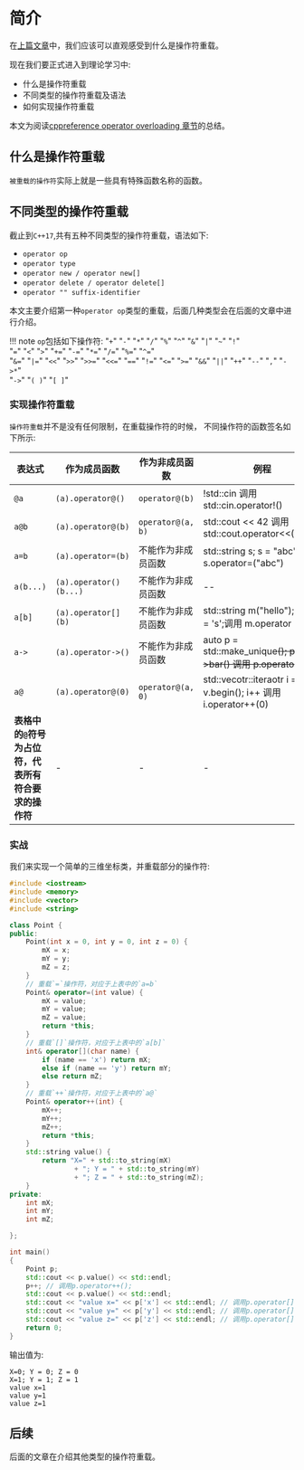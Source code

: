 # 简介

在[上篇文章](operatorOverload.md)中，我们应该可以直观感受到什么是操作符重载。

现在我们要正式进入到理论学习中:

* 什么是操作符重载
* 不同类型的操作符重载及语法
* 如何实现操作符重载

本文为阅读[cppreference operator overloading 章节](https://en.cppreference.com/w/cpp/language/operators)的总结。

## 什么是操作符重载

`被重载的操作符`实际上就是一些具有特殊函数名称的函数。

## 不同类型的操作符重载

截止到`C++17`,共有五种不同类型的操作符重载，语法如下:

* `operator op`
* `operator type`
* `operator new / operator new[]`
* `operator delete / operator delete[]`
* `operator "" suffix-identifier`

本文主要介绍第一种`operator op`类型的重载，后面几种类型会在后面的文章中进行介绍。

!!! note
    `op`包括如下操作符:
    "`+`"  "`-`"  "`*`"  "`/`"  "`%`"  "`^`"  "`&`" "`|`" "`~`"  "`!`"    
    "`=`"  "`<`"  "`>`"  "`+=`"  "`-=`" "`*=`" "`/=`"  "`%=`" "`^=`"    
    "`&=`" "`|=`"  "`<<`"  "`>>`" "`>>=`"  "`<<=`"  "`==`" "`!=`" "`<=`"
    "`>=`" "`&&`"  "`||`"  "`++`" "`--`"  "`,`" "`->*`"    
    "`->`"  "`( )`"  "`[ ]`"

### 实现操作符重载

`操作符重载`并不是没有任何限制，在重载操作符的时候， 不同操作符的函数签名如下所示:

| 表达式  | 作为成员函数  | 作为非成员函数  | 例程  |
|--------|---------------|---------------|-------|
| `@a`   | `(a).operator@()` | `operator@(b)` | !std::cin 调用 std::cin.operator!() |
| `a@b`  | `(a).operator@(b)` | `operator@(a, b)` | std::cout << 42 调用 std::cout.operator<<(42)>> |
| `a=b`  | `(a).operator=(b)` | 不能作为非成员函数 |  std::string s; s = "abc" 调用 s.operator=("abc") |
| `a(b...)` | `(a).operator()(b...)` | 不能作为非成员函数 |  -- |
| `a[b]`  | `(a).operator[](b)` | 不能作为非成员函数 | std::string m("hello"); m[0] = 's';调用 m.operator[](0) = 's' |
| `a->` | `(a).operator->()` | 不能作为非成员函数 | auto p = std::make_unique<S>(); p->bar() 调用 p.operator->() |
| `a@` | `(a).operator@(0)` | `operator@(a, 0)` | std::vecotr<int>::iteraotr i = v.begin(); i++ 调用 i.operator++(0) |
| **表格中的`@`符号为占位符，代表所有符合要求的操作符**  | -| -| - |

### 实战

我们来实现一个简单的三维坐标类，并重载部分的操作符:

```c++
#include <iostream>
#include <memory>
#include <vector>
#include <string>

class Point {
public:
	Point(int x = 0, int y = 0, int z = 0) {
		mX = x;
		mY = y;
		mZ = z;
	}
    // 重载`=`操作符，对应于上表中的`a=b`
	Point& operator=(int value) {
		mX = value;
		mY = value;
		mZ = value;
		return *this;
	}
    // 重载`[]`操作符，对应于上表中的`a[b]`
	int& operator[](char name) {
		if (name == 'x') return mX;
		else if (name == 'y') return mY;
		else return mZ;
	}
    // 重载`++`操作符，对应于上表中的`a@`
	Point& operator++(int) {
		mX++;
		mY++;
		mZ++;
		return *this;
	}
	std::string value() {
		return "X=" + std::to_string(mX) 
				+ "; Y = " + std::to_string(mY)
				+ "; Z = " + std::to_string(mZ);
	}
private:
	int mX;
	int mY;
	int mZ;

};

int main()
{
	Point p;
	std::cout << p.value() << std::endl;
	p++; // 调用p.operator++();
	std::cout << p.value() << std::endl;
	std::cout << "value x=" << p['x'] << std::endl; // 调用p.operator[]('x')
	std::cout << "value y=" << p['y'] << std::endl; // 调用p.operator[]('y')
	std::cout << "value z=" << p['z'] << std::endl; // 调用p.operator[]('z')
	return 0;
}
```

输出值为:
```
X=0; Y = 0; Z = 0
X=1; Y = 1; Z = 1
value x=1
value y=1
value z=1
```

## 后续

后面的文章在介绍其他类型的操作符重载。